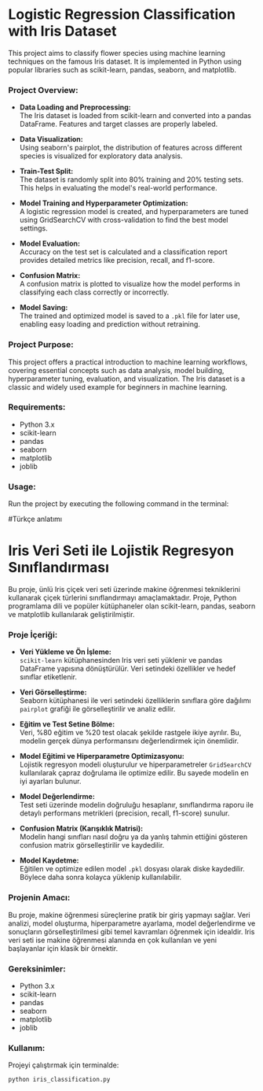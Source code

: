 
# Logistic Regression Classification with Iris Dataset

This project aims to classify flower species using machine learning techniques on the famous Iris dataset. It is implemented in Python using popular libraries such as scikit-learn, pandas, seaborn, and matplotlib.

### Project Overview:

- **Data Loading and Preprocessing:**  
  The Iris dataset is loaded from scikit-learn and converted into a pandas DataFrame. Features and target classes are properly labeled.

- **Data Visualization:**  
  Using seaborn's pairplot, the distribution of features across different species is visualized for exploratory data analysis.

- **Train-Test Split:**  
  The dataset is randomly split into 80% training and 20% testing sets. This helps in evaluating the model's real-world performance.

- **Model Training and Hyperparameter Optimization:**  
  A logistic regression model is created, and hyperparameters are tuned using GridSearchCV with cross-validation to find the best model settings.

- **Model Evaluation:**  
  Accuracy on the test set is calculated and a classification report provides detailed metrics like precision, recall, and f1-score.

- **Confusion Matrix:**  
  A confusion matrix is plotted to visualize how the model performs in classifying each class correctly or incorrectly.

- **Model Saving:**  
  The trained and optimized model is saved to a `.pkl` file for later use, enabling easy loading and prediction without retraining.

### Project Purpose:

This project offers a practical introduction to machine learning workflows, covering essential concepts such as data analysis, model building, hyperparameter tuning, evaluation, and visualization. The Iris dataset is a classic and widely used example for beginners in machine learning.

### Requirements:

- Python 3.x  
- scikit-learn  
- pandas  
- seaborn  
- matplotlib  
- joblib  

### Usage:

Run the project by executing the following command in the terminal:

#Türkçe anlatımı
# Iris Veri Seti ile Lojistik Regresyon Sınıflandırması

Bu proje, ünlü Iris çiçek veri seti üzerinde makine öğrenmesi tekniklerini kullanarak çiçek türlerini sınıflandırmayı amaçlamaktadır. Proje, Python programlama dili ve popüler kütüphaneler olan scikit-learn, pandas, seaborn ve matplotlib kullanılarak geliştirilmiştir.

### Proje İçeriği:

- **Veri Yükleme ve Ön İşleme:**  
  `scikit-learn` kütüphanesinden Iris veri seti yüklenir ve pandas DataFrame yapısına dönüştürülür. Veri setindeki özellikler ve hedef sınıflar etiketlenir.

- **Veri Görselleştirme:**  
  Seaborn kütüphanesi ile veri setindeki özelliklerin sınıflara göre dağılımı `pairplot` grafiği ile görselleştirilir ve analiz edilir.

- **Eğitim ve Test Setine Bölme:**  
  Veri, %80 eğitim ve %20 test olacak şekilde rastgele ikiye ayrılır. Bu, modelin gerçek dünya performansını değerlendirmek için önemlidir.

- **Model Eğitimi ve Hiperparametre Optimizasyonu:**  
  Lojistik regresyon modeli oluşturulur ve hiperparametreler `GridSearchCV` kullanılarak çapraz doğrulama ile optimize edilir. Bu sayede modelin en iyi ayarları bulunur.

- **Model Değerlendirme:**  
  Test seti üzerinde modelin doğruluğu hesaplanır, sınıflandırma raporu ile detaylı performans metrikleri (precision, recall, f1-score) sunulur.

- **Confusion Matrix (Karışıklık Matrisi):**  
  Modelin hangi sınıfları nasıl doğru ya da yanlış tahmin ettiğini gösteren confusion matrix görselleştirilir ve kaydedilir.

- **Model Kaydetme:**  
  Eğitilen ve optimize edilen model `.pkl` dosyası olarak diske kaydedilir. Böylece daha sonra kolayca yüklenip kullanılabilir.

### Projenin Amacı:

Bu proje, makine öğrenmesi süreçlerine pratik bir giriş yapmayı sağlar. Veri analizi, model oluşturma, hiperparametre ayarlama, model değerlendirme ve sonuçların görselleştirilmesi gibi temel kavramları öğrenmek için idealdir. Iris veri seti ise makine öğrenmesi alanında en çok kullanılan ve yeni başlayanlar için klasik bir örnektir.

### Gereksinimler:

- Python 3.x  
- scikit-learn  
- pandas  
- seaborn  
- matplotlib  
- joblib  

### Kullanım:

Projeyi çalıştırmak için terminalde:

```bash
python iris_classification.py

